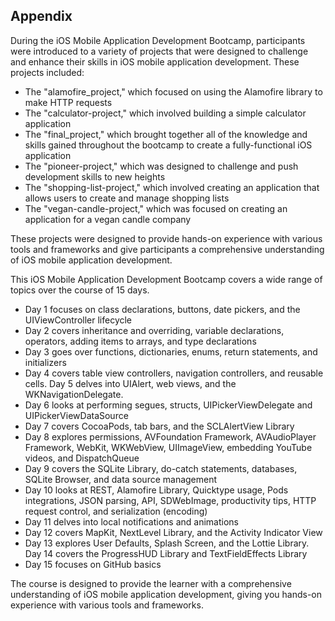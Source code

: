 
## Appendix

During the iOS Mobile Application Development Bootcamp, participants were introduced to a variety of projects that were designed to challenge and enhance their skills in iOS mobile application development. These projects included:

- The "alamofire_project," which focused on using the Alamofire library to make HTTP requests
- The "calculator-project," which involved building a simple calculator application
- The "final_project," which brought together all of the knowledge and skills gained throughout the bootcamp to create a fully-functional iOS application
- The "pioneer-project," which was designed to challenge and push development skills to new heights
- The "shopping-list-project," which involved creating an application that allows users to create and manage shopping lists
- The "vegan-candle-project," which was focused on creating an application for a vegan candle company

These projects were designed to provide hands-on experience with various tools and frameworks and give participants a comprehensive understanding of iOS mobile application development.



This iOS Mobile Application Development Bootcamp covers a wide range of topics over the course of 15 days.

- Day 1 focuses on class declarations, buttons, date pickers, and the UIViewController lifecycle
- Day 2 covers inheritance and overriding, variable declarations, operators, adding items to arrays, and type declarations
- Day 3 goes over functions, dictionaries, enums, return statements, and initializers
- Day 4 covers table view controllers, navigation controllers, and reusable cells. Day 5 delves into UIAlert, web views, and the WKNavigationDelegate.
- Day 6 looks at performing segues, structs, UIPickerViewDelegate and UIPickerViewDataSource
- Day 7 covers CocoaPods, tab bars, and the SCLAlertView Library
- Day 8 explores permissions, AVFoundation Framework, AVAudioPlayer Framework, WebKit, WKWebView, UIImageView, embedding YouTube videos, and DispatchQueue
- Day 9 covers the SQLite Library, do-catch statements, databases, SQLite Browser, and data source management
- Day 10 looks at REST, Alamofire Library, Quicktype usage, Pods integrations, JSON parsing, API, SDWebImage, productivity tips, HTTP request control, and serialization (encoding)
- Day 11 delves into local notifications and animations
- Day 12 covers MapKit, NextLevel Library, and the Activity Indicator View
- Day 13 explores User Defaults, Splash Screen, and the Lottie Library. Day 14 covers the ProgressHUD Library and TextFieldEffects Library
- Day 15 focuses on GitHub basics

The course is designed to provide the learner with a comprehensive understanding of iOS mobile application development, giving you hands-on experience with various tools and frameworks.
